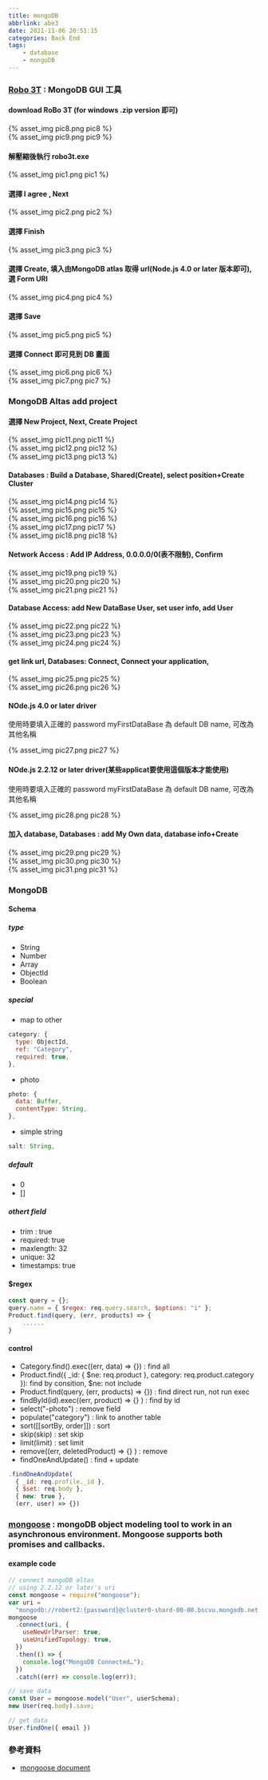 ```yaml
---
title: mongoDB
abbrlink: abe3
date: 2021-11-06 20:51:15
categories: Back End
tags:
	- database
	- mongoDB
---
```


### [Robo 3T](https://robomongo.org/) : MongoDB GUI 工具

<!--more-->

#### download RoBo 3T (for windows .zip version 即可)
<div style="max-width:500px">
	{% asset_img pic8.png pic8 %}
</div>

<div style="max-width:500px">
	{% asset_img pic9.png pic9 %}
</div>

#### 解壓縮後執行 robo3t.exe
<div style="max-width:700px">
	{% asset_img pic1.png pic1 %}
</div>

#### 選擇 I agree , Next
<div style="max-width:500px">
	{% asset_img pic2.png pic2 %}
</div>

#### 選擇 Finish
<div style="max-width:500px">
	{% asset_img pic3.png pic3 %}
</div>

#### 選擇 Create, 填入由MongoDB atlas 取得 url(Node.js 4.0 or later 版本即可), 選 Form URI
<div style="max-width:700px">
	{% asset_img pic4.png pic4 %}
</div>

#### 選擇 Save 
<div style="max-width:700px">
	{% asset_img pic5.png pic5 %}
</div>

#### 選擇 Connect 即可見到 DB 畫面
<div style="max-width:500px">
	{% asset_img pic6.png pic6 %}
</div>

<div style="max-width:500px">
	{% asset_img pic7.png pic7 %}
</div>

### MongoDB Altas add project
#### 選擇 New Project, Next, Create Project
<div style="max-width:700px">
	{% asset_img pic11.png pic11 %}
</div>

<div style="max-width:700px">
	{% asset_img pic12.png pic12 %}
</div>

<div style="max-width:700px">
	{% asset_img pic13.png pic13 %}
</div>

#### Databases : Build a Database, Shared(Create), select position+Create Cluster 
<div style="max-width:700px">
	{% asset_img pic14.png pic14 %}
</div>


<div style="max-width:700px">
	{% asset_img pic15.png pic15 %}
</div>

<div style="max-width:700px">
	{% asset_img pic16.png pic16 %}
</div>

<div style="max-width:700px">
	{% asset_img pic17.png pic17 %}
</div>

<div style="max-width:700px">
	{% asset_img pic18.png pic18 %}
</div>

#### Network Access : Add IP Address, 0.0.0.0/0(表不限制), Confirm
<div style="max-width:700px">
	{% asset_img pic19.png pic19 %}
</div>

<div style="max-width:700px">
	{% asset_img pic20.png pic20 %}
</div>

<div style="max-width:700px">
	{% asset_img pic21.png pic21 %}
</div>

#### Database Access: add New DataBase User, set user info, add User
<div style="max-width:700px">
	{% asset_img pic22.png pic22 %}
</div>

<div style="max-width:700px">
	{% asset_img pic23.png pic23 %}
</div>

<div style="max-width:700px">
	{% asset_img pic24.png pic24 %}
</div>

#### get link url, Databases: Connect, Connect your application, 
<div style="max-width:700px">
	{% asset_img pic25.png pic25 %}
</div>

<div style="max-width:700px">
	{% asset_img pic26.png pic26 %}
</div>

#### NOde.js 4.0 or later driver
使用時要填入正確的 password
myFirstDataBase 為 default DB name, 可改為其他名稱
<div style="max-width:700px">
	{% asset_img pic27.png pic27 %}
</div>

#### NOde.js 2.2.12 or later driver(某些applicat要使用這個版本才能使用)
使用時要填入正確的 password
myFirstDataBase 為 default DB name, 可改為其他名稱
<div style="max-width:700px">
	{% asset_img pic28.png pic28 %}
</div>

#### 加入 database, Databases : add My Own data, database info+Create 
<div style="max-width:700px">
	{% asset_img pic29.png pic29 %}
</div>

<div style="max-width:700px">
	{% asset_img pic30.png pic30 %}
</div>

<div style="max-width:700px">
	{% asset_img pic31.png pic31 %}
</div>

### MongoDB 
#### Schema
##### type
+ String
+ Number
+ Array
+ ObjectId
+ Boolean

##### special 
+ map to other 
``` js
category: {
  type: ObjectId,
  ref: "Category",
  required: true,
},
```

+ photo
``` js
photo: {
  data: Buffer,
  contentType: String,
},
```

+ simple string
``` js
salt: String,
```


##### default 
+ 0
+ []

##### othert field
+ trim : true
+ required: true
+ maxlength: 32
+ unique: 32
+ timestamps: true

#### $regex
``` js
const query = {};
query.name = { $regex: req.query.search, $options: "i" };
Product.find(query, (err, products) => {
	......
}
```

#### control
+ Category.find().exec((err, data) => {}) : find all
+ Product.find({ _id: { $ne: req.product }, category: req.product.category }): find by consition, $ne: not include
+ Product.find(query, (err, products) => {}) : find direct run, not run exec
+ findById(id).exec((err, product) => {} ) : find by id
+ select("-photo") : remove field
+ populate("category") : link to another table
+ sort([[sortBy, order]]) : sort
+ skip(skip) : set skip
+ limit(limit) : set limit
+ remove((err, deletedProduct) => {} ) : remove
+ findOneAndUpdate() : find + update 
``` js
.findOneAndUpdate(
  { _id: req.profile._id },
  { $set: req.body },
  { new: true },
  (err, user) => {})
```

### [mongoose](https://www.npmjs.com/package/mongoose) : mongoDB object modeling tool to work in an asynchronous environment. Mongoose supports both promises and callbacks.
#### example code
``` js
// connect mangoDB altas
// using 2.2.12 or later's uri
const mongoose = require("mongoose");
var uri =
  "mongodb://robert2:{password}@cluster0-shard-00-00.bscvu.mongodb.net:27017,cluster0-shard-00-01.bscvu.mongodb.net:27017,cluster0-shard-00-02.bscvu.mongodb.net:27017/myFirstDatabase?ssl=true&replicaSet=atlas-11cyyj-shard-0&authSource=admin&retryWrites=true&w=majority";
mongoose
  .connect(uri, {
    useNewUrlParser: true,
    useUnifiedTopology: true,
  })
  .then(() => {
    console.log("MongoDB Connected…");
  })
  .catch((err) => console.log(err));

// save data
const User = mongoose.model("User", userSchema);
new User(req.body).save;

// get data 
User.findOne({ email })
```


### 參考資料 
+ [mongoose document](https://mongoosejs.com/docs/)









